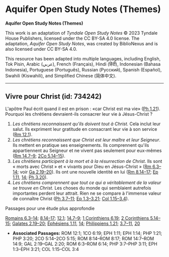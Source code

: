 # Aquifer Open Study Notes (Themes)

**Aquifer Open Study Notes (Themes)**

This work is an adaptation of *Tyndale Open Study Notes* © 2023 Tyndale House Publishers, licensed under the CC BY\-SA 4\.0 license. The adaptation, *Aquifer Open Study Notes*, was created by BiblioNexus and is also licensed under CC BY\-SA 4\.0\.

This resource has been adapted into multiple languages, including English, Tok Pisin, Arabic (عربي), French (Français), Hindi (हिंदी), Indonesian (Bahasa Indonesia), Portuguese (Português), Russian (Русский), Spanish (Español), Swahili (Kiswahili), and Simplified Chinese (简体中文).



--------------------------------

## Vivre pour Christ (id: 734242)

L'apôtre Paul écrit quand il est en prison : «car Christ est ma vie» ([Ph 1\.21](https://ref.ly/Phil1:21)). Pourquoi les chrétiens devraient\-ils consacrer leur vie à Jésus\-Christ ?

1. *Les chrétiens reconnaissent qu'ils doivent tout à Christ.* Cela inclut leur salut. Ils expriment leur gratitude en consacrant leur vie à son service ([Rm 12\.1](https://ref.ly/Rom12:1)).
2. *Les chrétiens reconnaissent que Christ est leur maître et leur Seigneur*. Ils mettent en pratique ses enseignements. Ils comprennent qu'ils appartiennent au Seigneur et ne vivent pas seulement pour eux\-mêmes ([Rm 14\.7–9](https://ref.ly/Rom14:7-Rom14:9); [2Co 5\.14–15](https://ref.ly/2Cor5:14-2Cor5:15)).
3. *Les chrétiens participent à la mort et à la résurrection de Christ*. Ils sont « morts avec Christ » et « vivants pour Dieu en Jésus\-Christ » ([Rm 6\.3–14](https://ref.ly/Rom6:3-Rom6:14); voir [Ga 2\.19–20](https://ref.ly/Gal2:19-Gal2:20)). Ils ont une nouvelle identité en lui ([Rm 8\.14–17](https://ref.ly/Rom8:14-Rom8:17); [Ep 1\.11](https://ref.ly/Eph1:11), [14](https://ref.ly/Eph1:14); [Ph 3\.20](https://ref.ly/Phil3:20)).
4. *Les chrétiens comprennent que tout ce qui a véritablement de la valeur se trouve en Christ.* Les choses du monde qui semblaient autrefois importantes perdent leur attrait. Rien ne se compare à l'immense valeur de connaître Christ ([Ph 3\.7–11](https://ref.ly/Phil3:7-Phil3:11); [Ep 1\.3–3\.21](https://ref.ly/Eph1:3-Eph3:21); [Col 1\.15–3\.4](https://ref.ly/Col1:15-Col3:4)).

Passages pour une étude plus approfondie

[Romains 6\.3–14](https://ref.ly/Rom6:3-Rom6:14); [8\.14–17](https://ref.ly/Rom8:14-Rom8:17); [12\.1](https://ref.ly/Rom12:1); [14\.7–9](https://ref.ly/Rom14:7-Rom14:9); [1 Corinthiens 6\.19](https://ref.ly/1Cor6:19); [2 Corinthiens 5\.14–15](https://ref.ly/2Cor5:14-2Cor5:15); [Galates 2\.19–20](https://ref.ly/Gal2:19-Gal2:20); [Éphésiens 1\.11](https://ref.ly/Eph1:11), [14](https://ref.ly/Eph1:14); [Philippiens 1\.21](https://ref.ly/Phil1:21); [3\.7–11](https://ref.ly/Phil3:7-Phil3:11), [20](https://ref.ly/Phil3:20)

* **Associated Passages:** ROM 12:1; 1CO 6:19; EPH 1:11; EPH 1:14; PHP 1:21; PHP 3:20; 2CO 5:14–2CO 5:15; ROM 8:14–ROM 8:17; ROM 14:7–ROM 14:9; GAL 2:19–GAL 2:20; ROM 6:3–ROM 6:14; PHP 3:7–PHP 3:11; EPH 1:3–EPH 3:21; COL 1:15–COL 3:4

